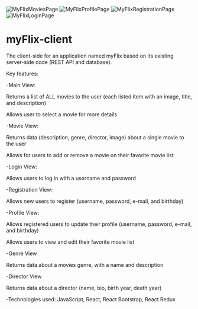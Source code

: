 ![MyFlixMoviesPage](https://user-images.githubusercontent.com/109038162/202031647-cc8e1f6e-9944-40fb-9e08-eea213582528.png)
![MyFlixProfilePage](https://user-images.githubusercontent.com/109038162/202031658-0175af80-2ebe-46bd-b0eb-e7981aa7ff8b.png)
![MyFlixRegistrationPage](https://user-images.githubusercontent.com/109038162/202031665-429242ac-2639-459e-9925-1abb9b7e279c.png)
![MyFlixLoginPage](https://user-images.githubusercontent.com/109038162/202031673-3903238d-e672-45ae-9f98-d3eb04e91d3d.png)
# myFlix-client

The client-side for an application named myFlix based on its existing server-side code (REST API and database).

Key features:


-Main View:

Returns a list of ALL movies to the user (each listed item with an image, title, and description)

Allows user to select a movie for more details


-Movie View:

Returns data (description, genre, director, image) about a single movie to the user 

Allows for users to add or remove a movie on their favorite movie list


-Login View:

Allows users to log in with a username and password


-Registration View:

Allows new users to register (username, password, e-mail, and birthday)


-Profile View:

Allows registered users to update their profile (username, password, e-mail, and birthday)

Allows users to view and edit their favorite movie list


-Genre View

Returns data about a movies genre, with a name and description


-Director View

Returns data about a director (name, bio, birth year, death year)



-Technologies used: JavaScript, React, React Bootstrap, React Redux
